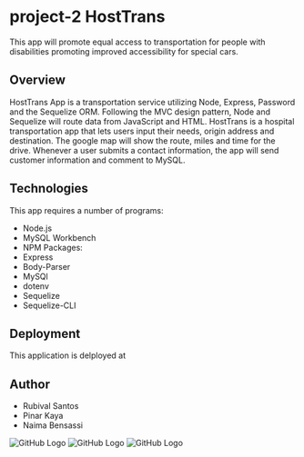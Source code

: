 # project-2 HostTrans

This app will promote equal access to transportation for people with disabilities promoting improved accessibility for special cars.

## Overview

HostTrans App is a transportation service utilizing Node, Express, Password and the Sequelize ORM. Following the MVC design pattern, Node and Sequelize will route data from JavaScript and HTML.
HostTrans is a hospital transportation app that lets users input their needs, origin address and destination. The google map will show the route, miles and time for the drive.
Whenever a user submits a contact information, the app will send customer information and comment to MySQL.

## Technologies

This app requires a number of programs:
*   Node.js
*  MySQL Workbench
*   NPM Packages: 
*  Express
*   Body-Parser
*   MySQl
*  dotenv
*   Sequelize
*  Sequelize-CLI

## Deployment

This application is delployed at 

## Author

*   Rubival Santos
*   Pinar Kaya
*   Naima Bensassi

![GitHub Logo](/img/Screenshot1.png)
![GitHub Logo](/img/Screenshot2.png)
![GitHub Logo](/img/Screenshot3.png)
